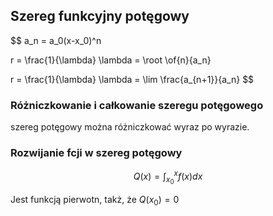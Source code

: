 ## Szereg funkcyjny potęgowy
$$
a_n = a_0(x-x_0)^n

r = \frac{1}{\lambda}
\lambda = \root \of{n}{a_n}

r = \frac{1}{\lambda}
\lambda = \lim \frac{a_{n+1}}{a_n}
$$

### Różniczkowanie i całkowanie szeregu potęgowego
szereg potęgowy można różniczkować wyraz po wyrazie.

### Rozwijanie fcji w szereg potęgowy

$$
Q(x) = \int_{x_0}^{x} f(x) dx
$$

Jest funkcją pierwotn, takż, że $Q(x_0) = 0$
